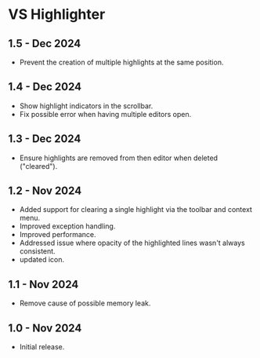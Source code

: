﻿# VS Highlighter

## 1.5 - Dec 2024

- Prevent the creation of multiple highlights at the same position.

## 1.4 - Dec 2024

- Show highlight indicators in the scrollbar.
- Fix possible error when having multiple editors open.

## 1.3 - Dec 2024

- Ensure highlights are removed from then editor when deleted ("cleared").

## 1.2 - Nov 2024

- Added support for clearing a single highlight via the toolbar and context menu.
- Improved exception handling.
- Improved performance.
- Addressed issue where opacity of the highlighted lines wasn't always consistent.
- updated icon.

## 1.1 - Nov 2024

- Remove cause of possible memory leak.

## 1.0 - Nov 2024

- Initial release.
